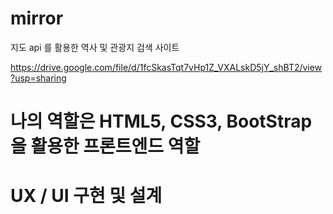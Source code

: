 # mirror
지도 api 를 활용한 역사 및 관광지 검색 사이트


https://drive.google.com/file/d/1fcSkasTqt7vHp1Z_VXALskD5jY_shBT2/view?usp=sharing

# 나의 역할은 HTML5, CSS3, BootStrap 을 활용한 프론트엔드 역할 

# UX / UI 구현 및 설계 
